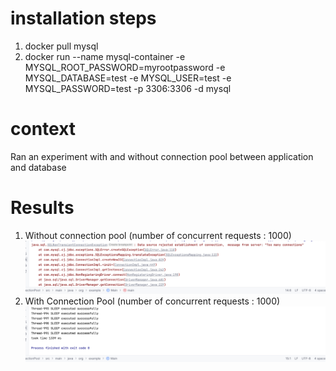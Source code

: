 # installation steps
1. docker pull mysql
2. docker run --name mysql-container -e MYSQL_ROOT_PASSWORD=myrootpassword -e MYSQL_DATABASE=test -e MYSQL_USER=test -e MYSQL_PASSWORD=test -p 3306:3306 -d mysql

# context

Ran an experiment with and without connection pool between application and database

# Results

1. Without connection pool (number of concurrent requests : 1000)
![img.png](img.png)
2. With Connection Pool  (number of concurrent requests : 1000)
![img_1.png](img_1.png)